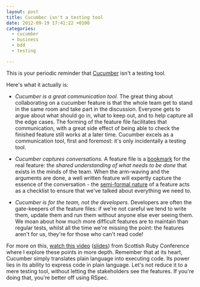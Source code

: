 ```yaml
---
layout: post
title: Cucumber isn't a testing tool
date: 2012-09-19 17:41:22 +0100
categories:
  - cucumber
  - business
  - bdd
  - testing

---
```


This is your periodic reminder that [Cucumber](/tag/cucumber) isn't a testing tool.

Here's what it actually is:

* *Cucumber is a great communication tool.* The great thing about collaborating on a cucumber feature is that the whole team get to stand in the same room and take part in the discussion. Everyone gets to argue about what should go in, what to keep out, and to help capture all the edge cases. The forming of the feature file facilitates that communication, with a great side effect of being able to check the finished feature still works at a later time. Cucumber excels as a communication tool, first and foremost: it's only incidentally a testing tool.

* *Cucumber captures conversations.* A feature file is a [bookmark](/2010/02/the-story-card-is-not-the-story) for the real feature: *the shared understanding of what needs to be done* that exists in the minds of the team. When the arm-waving and the arguments are done, a well written feature will expertly capture the essence of the conversation - the [semi-formal nature](http://dannorth.net/whats-in-a-story) of a feature acts as a checklist to ensure that we've talked about everything we need to.

* *Cucumber is for the team, not the developers.* Developers are often the gate-keepers of the feature files: if we're not careful we tend to write them, update them and run them without anyone else ever seeing them. We moan about how much more difficult features are to maintain than regular tests, whilst all the time we're missing the point: the features aren't for us, they're for those who can't read code!

For more on this, [watch this video](http://video2012.scotlandonrails.com/D1_LB_03-Ruby1280_b.mp4) ([slides](https://speakerdeck.com/u/chrismdp/p/cucumber-its-about-talking-not-testing)) from Scottish Ruby Conference where I explore these points in more depth. Remember that at its heart, Cucumber simply translates plain language into executing code. Its power lies in its ability to express code in plain language. Let's not reduce it to a mere testing tool, without letting the stakeholders see the features. If you're doing that, you're better off using RSpec.
